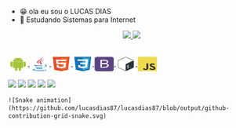 

- 😁  ola eu sou o LUCAS DIAS
- 🌱  Estudando Sistemas para Internet 

<div align="center">
  <a href="https://github.com/lucasdias87">
  <img height="160em" src="https://github-readme-stats.vercel.app/api?username=lucasdias87&show_icons=true&&theme=react&include_all_commits=true&count_private=true"/>
  <img height="160em" src="https://github-readme-stats.vercel.app/api/top-langs/?username=lucasdias87&layout=compact&langs_count=7&&theme=react"/>
</div>
<br>
  <div style="display: inline_block"><br>
  <img align="center" alt="Rafa-Js" height="30" width="40" src="https://github.com/lucasdias87/lucasdias87/blob/main/icons-dev/android.svg">
  <img align="center" alt="Rafa-Java" height="30" width="40" src="https://github.com/lucasdias87/lucasdias87/blob/main/icons-dev/java.svg">
  <img align="center" alt="Rafa-HTML" height="30" width="40" src="https://github.com/lucasdias87/lucasdias87/blob/main/icons-dev/html5.svg">
  <img align="center" alt="Rafa-CSS" height="30" width="40" src="https://github.com/lucasdias87/lucasdias87/blob/main/icons-dev/css3.svg">
  <img align="center" alt="Rafa-Js" height="30" width="40" src="https://github.com/lucasdias87/lucasdias87/blob/main/icons-dev/bootstrap.svg">
  <img align="center" alt="Rafa-Python" height="30" width="40" src="https://github.com/lucasdias87/lucasdias87/blob/main/icons-dev/bash.svg">
   <img align="center" alt="Rafa-Python" height="30" width="40" src="https://github.com/lucasdias87/lucasdias87/blob/main/icons-dev/javascript.svg">
  </div>
 
   
<div> 
  <br>
  <a href="https://instagram.com/lucasdias1987" target="_blank"><img src="https://img.shields.io/badge/-Instagram-%23E4405F?style=for-the-badge&logo=instagram&logoColor=white" target="_blank"></a>
 	<a href="https://www.twitch.tv/sociedadepinguim" target="_blank"><img src="https://img.shields.io/badge/Twitch-9146FF?style=for-the-badge&logo=twitch&logoColor=white" target="_blank"></a>
 <a href="https://discord.gg/cvuzrPD" target="_blank"><img src="https://img.shields.io/badge/Discord-7289DA?style=for-the-badge&logo=discord&logoColor=white" target="_blank"></a> 
  <a href = "mailto:lucas.dias1987lu@gmail.com"><img src="https://img.shields.io/badge/-Gmail-%23333?style=for-the-badge&logo=gmail&logoColor=white" target="_blank"></a>
  <a href="https://www.linkedin.com/in/lucas-dias-352810162/" target="_blank"><img src="https://img.shields.io/badge/-LinkedIn-%230077B5?style=for-the-badge&logo=linkedin&logoColor=white" target="_blank"></a> 
 
 
</div>
 
    ![Snake animation](https://github.com/lucasdias87/lucasdias87/blob/output/github-contribution-grid-snake.svg)
 

  
